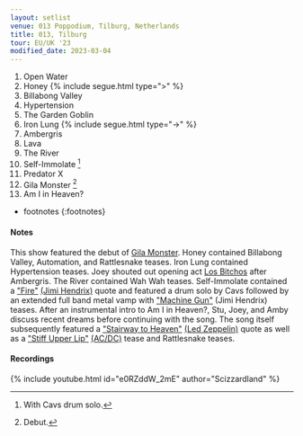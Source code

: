 ```yaml
---
layout: setlist
venue: 013 Poppodium, Tilburg, Netherlands
title: 013, Tilburg
tour: EU/UK '23
modified_date: 2023-03-04
---
```


1. Open Water
2. Honey
   {% include segue.html type=">" %}
3. Billabong Valley
4. Hypertension
5. The Garden Goblin
6. Iron Lung
   {% include segue.html type="->" %}
7. Ambergris
8. Lava
9. The River
10. Self-Immolate
    [^1]
11. Predator X
12. Gila Monster
    [^2]
13. Am I in Heaven?


<!--snippet-->

* footnotes
{:footnotes}
[^1]: With Cavs drum solo.
[^2]: Debut.


#### Notes

This show featured the debut of [Gila Monster](/songs/gila-monster). Honey contained Billabong Valley, Automation, and Rattlesnake teases.  Iron Lung contained Hypertension teases.  Joey shouted out opening act [Los Bitchos](https://en.wikipedia.org/wiki/Los_Bitchos) after Ambergris. The River contained Wah Wah teases. Self-Immolate contained a ["Fire"](https://www.youtube.com/watch?v=-9m_je9aTkU) [(Jimi Hendrix)](https://en.wikipedia.org/wiki/Jimi_Hendrix) quote and featured a drum solo by Cavs followed by an extended full band metal vamp with ["Machine Gun"](https://www.youtube.com/watch?v=u0gnl8SYkdo) (Jimi Hendrix) teases. After an instrumental intro to Am I in Heaven?, Stu, Joey, and Amby discuss recent dreams before continuing with the song. The song itself subsequently featured a ["Stairway to Heaven"](https://www.youtube.com/watch?v=QkF3oxziUI4) [(Led Zeppelin)](https://en.wikipedia.org/wiki/Led_Zeppelin) quote as well as a ["Stiff Upper Lip"](https://www.youtube.com/watch?v=wAfPLyLzCkQ) [(AC/DC)](https://en.wikipedia.org/wiki/AC/DC) tease and Rattlesnake teases.

#### Recordings

{% include youtube.html id="e0RZddW_2mE" author="Scizzardland" %}
